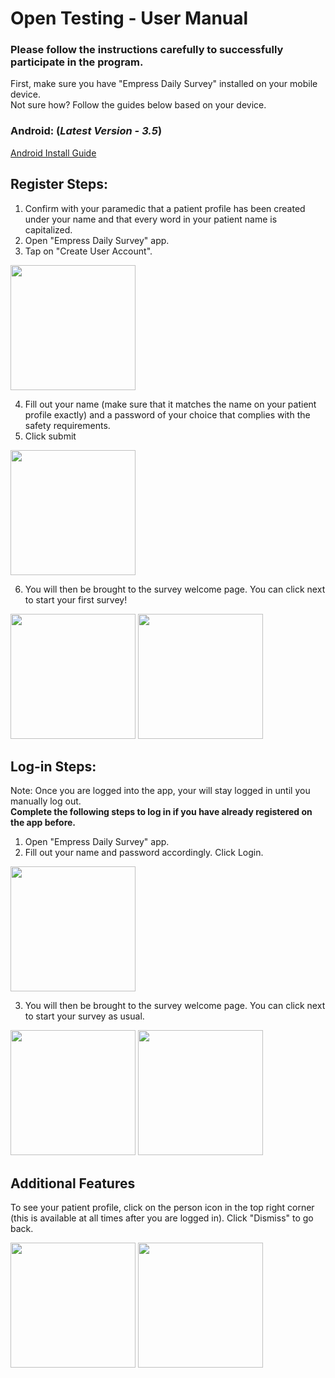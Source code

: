 # Open Testing - User Manual

### Please follow the instructions carefully to successfully participate in the program.
First, make sure you have "Empress Daily Survey" installed on your mobile device.\
Not sure how? Follow the guides below based on your device.
### Android: (_Latest Version - 3.5_)
[Android Install Guide](ANDROID_INSTALL_GUIDE.md)

## Register Steps:
1. Confirm with your paramedic that a patient profile has been created under your name and that every word in your patient name is capitalized.
2. Open "Empress Daily Survey" app.
3. Tap on "Create User Account". 
<img src="https://user-images.githubusercontent.com/17057659/202155490-645dc3a3-f635-4d7b-a930-df4c9f9b39ed.png" width="200">

4. Fill out your name (make sure that it matches the name on your patient profile exactly) and a password of your choice that complies with the safety requirements.
5. Click submit
<img src="https://user-images.githubusercontent.com/17057659/202172521-53ea65d9-224d-4a8e-aa1e-1022d205b8f9.png" width="200">

6. You will then be brought to the survey welcome page. You can click next to start your first survey!
<p float="left">
  <img src="https://user-images.githubusercontent.com/17057659/202156184-5e60a491-b5ff-43c1-aaa8-94307003520d.png" width="200">
  <img src="https://user-images.githubusercontent.com/17057659/202157569-3351697c-a80f-4f8e-8fb6-89c9cf0bd938.png" width="200">
</p>

## Log-in Steps:
Note: Once you are logged into the app, your will stay logged in until you manually log out.\
**Complete the following steps to log in if you have already registered on the app before.**
1. Open "Empress Daily Survey" app.
2. Fill out your name and password accordingly. Click Login.
<img src="https://user-images.githubusercontent.com/17057659/202161543-fa9b48b1-cfc7-447e-9df0-5e8f6da196ac.png" width="200">

3. You will then be brought to the survey welcome page. You can click next to start your survey as usual.
<p float="left">
  <img src="https://user-images.githubusercontent.com/17057659/202156184-5e60a491-b5ff-43c1-aaa8-94307003520d.png" width="200">
  <img src="https://user-images.githubusercontent.com/17057659/202157569-3351697c-a80f-4f8e-8fb6-89c9cf0bd938.png" width="200">
</p>

## Additional Features

To see your patient profile, click on the person icon in the top right corner (this is available at all times after you are logged in). Click "Dismiss"
to go back.
<p float="left">
  <img src="https://user-images.githubusercontent.com/17057659/202156407-e63a31b3-7018-45bc-a8fb-b41487d89d0d.png" width="200">
  <img src="https://user-images.githubusercontent.com/17057659/202157601-c76c5d95-1993-4ba9-a753-e48aaf45e1e5.png" width="200">
</p>
